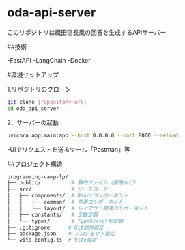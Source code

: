 # oda-api-server

このリポジトリは織田信長風の回答を生成するAPIサーバー

##技術

-FastAPI
-LangChain
-Docker

#環境セットアップ

1.リポジトリのクローン

   ```bash
   git clone [repository-url]
   cd oda_api_server
   ```

2．サーバーの起動
   ```bash
   uvicorn app.main:app --host 0.0.0.0 --port 8000 --reload
   ```

-UIでリクエストを送るツール「Postman」等


##プロジェクト構造

   ```sh
   programming-camp-lp/
├── public/          # 静的ファイル（画像など）
├── src/             # ソースコード
│   ├── components/  # Reactコンポーネント
│   │   ├── common/  # 共通コンポーネント
│   │   └── layout/  # レイアウト関連コンポーネント
│   ├── constants/   # 定数定義
│   └── types/       # TypeScript型定義
├── .gitignore      # Git除外設定
├── package.json    # プロジェクト設定
└── vite.config.ts  # Vite設定
```